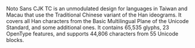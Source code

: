 Noto Sans CJK TC is an unmodulated design for languages in Taiwan and Macau that use the Traditional Chinese variant of the Han ideograms. It covers all Han characters from the Basic Multilingual Plane of the Unicode Standard, and some additional ones. It contains 65,535 glyphs, 23 OpenType features, and supports 44,806 characters from 55 Unicode blocks.